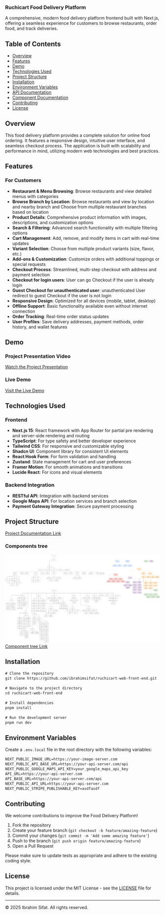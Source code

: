 ### Ruchicart Food Delivery Platform

A comprehensive, modern food delivery platform frontend built with Next.js, offering a seamless experience for customers to browse restaurants, order food, and track deliveries.

## Table of Contents

- [Overview](#overview)
- [Features](#features)
- [Demo](#demo)
- [Technologies Used](#technologies-used)
- [Project Structure](#project-structure)
- [Installation](#installation)
- [Environment Variables](#environment-variables)
- [API Documentation](#api-documentation)
- [Component Documentation](#component-documentation)
- [Contributing](#contributing)
- [License](#license)

## Overview

This food delivery platform provides a complete solution for online food ordering. It features a responsive design, intuitive user interface, and seamless checkout process. The application is built with scalability and performance in mind, utilizing modern web technologies and best practices.

## Features

### For Customers

- **Restaurant & Menu Browsing**: Browse restaurants and view detailed menus with categories
- **Browse Branch by Location**: Browse restaurants and view by location and nearby branch and Choose from multiple restaurant branches based on location
- **Product Details**: Comprehensive product information with images, descriptions, and customization options
- **Search & Filtering**: Advanced search functionality with multiple filtering options
- **Cart Management**: Add, remove, and modify items in cart with real-time updates
- **Variant Selection**: Choose from multiple product variants (size, flavor, etc.)
- **Add-ons & Customization**: Customize orders with additional toppings or special requests
- **Checkout Process**: Streamlined, multi-step checkout with address and payment selection
- **Checkout for login users**: User can go Checkout if the user is already login
- **Guest Checkout for unauthenticated user**: unauthenticated User redirect to guest Checkout if the user is not login
- **Responsive Design**: Optimized for all devices (mobile, tablet, desktop)
- **Offline Support**: Basic functionality available even without internet connection
- **Order Tracking**: Real-time order status updates
- **User Profiles**: Save delivery addresses, payment methods, order history, and wallet features

## Demo

### Project Presentation Video

[Watch the Project Presentation](https://example.com/project-video)

### Live Demo

[Visit the Live Demo](https://ruchicart.com)

## Technologies Used

### Frontend

- **Next.js 15**: React framework with App Router for partial pre rendering and server-side rendering and routing
- **TypeScript**: For type safety and better developer experience
- **Tailwind CSS**: For responsive and customizable styling
- **Shadcn UI**: Component library for consistent UI elements
- **React Hook Form**: For form validation and handling
- **Zustand**: State management for cart and user preferences
- **Framer Motion**: For smooth animations and transitions
- **Lucide React**: For icons and visual elements

### Backend Integration

- **RESTful API**: Integration with backend services
- **Google Maps API**: For location services and branch selection
- **Payment Gateway Integration**: Secure payment processing

## Project Structure

[Project Documentation Link](https://ibrahimsifat.notion.site/RuchiCart-Frontend-1835ac2bfa4980d0a4cae9d86add0d3b?pvs=4)

### Components tree

![Component tree image](/public/images/ruchicart-Front-end%20component%20tree.drawio.png)
[Component tree Link](https://drive.google.com/file/d/1DFGjv9wP8WgIM80mS3G9G0t6Pa86OmFG/view)

## Installation

```shellscript
# Clone the repository
git clone https://github.com/ibrahimsifat/ruchicart-web-front-end.git

# Navigate to the project directory
cd ruchicart-web-front-end

# Install dependencies
pnpm install

# Run the development server
pnpm run dev
```

## Environment Variables

Create a `.env.local` file in the root directory with the following variables:

```plaintext
NEXT_PUBLIC_IMAGE_URL=https://your-image-server.com
NEXT_PUBLIC_API_BASE_URL=https://your-api-server.com/api
NEXT_PUBLIC_GOOGLE_MAPS_API_KEY=your_google_maps_api_key
API_URL=https://your-api-server.com
API_BASE_URL=https://your-api-server.com/api
NEXT_PUBLIC_API_URL=https://your-api-server.com
NEXT_PUBLIC_STRIPE_PUBLISHABLE_KEY=asdfasdf
```

## Contributing

We welcome contributions to improve the Food Delivery Platform!

1. Fork the repository
2. Create your feature branch (`git checkout -b feature/amazing-feature`)
3. Commit your changes (`git commit -m 'Add some amazing feature'`)
4. Push to the branch (`git push origin feature/amazing-feature`)
5. Open a Pull Request

Please make sure to update tests as appropriate and adhere to the existing coding style.

## License

This project is licensed under the MIT License - see the [LICENSE](LICENSE) file for details.

---

© 2025 Ibrahim Sifat. All rights reserved.
